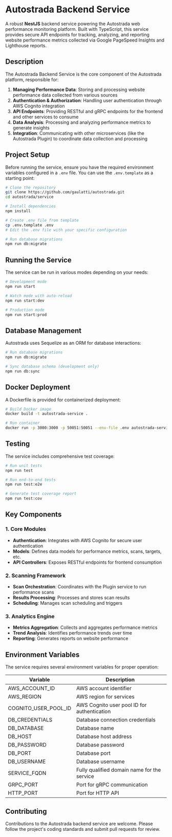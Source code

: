 # Autostrada Backend Service

A robust **NestJS** backend service powering the Autostrada web performance monitoring platform. Built with TypeScript, this service provides secure API endpoints for tracking, analyzing, and reporting website performance metrics collected via Google PageSpeed Insights and Lighthouse reports.

## Description

The Autostrada Backend Service is the core component of the Autostrada platform, responsible for:

1. **Managing Performance Data**: Storing and processing website performance data collected from various sources
2. **Authentication & Authorization**: Handling user authentication through AWS Cognito integration
3. **API Endpoints**: Providing RESTful and gRPC endpoints for the frontend and other services to consume
4. **Data Analysis**: Processing and analyzing performance metrics to generate insights
5. **Integration**: Communicating with other microservices (like the Autostrada Plugin) to coordinate data collection and processing

## Project Setup

Before running the service, ensure you have the required environment variables configured in a `.env` file. You can use the `.env.template` as a starting point:

```bash
# Clone the repository
git clone https://github.com/gaulatti/autostrada.git
cd autostrada/service

# Install dependencies
npm install

# Create .env file from template
cp .env.template .env
# Edit the .env file with your specific configuration

# Run database migrations
npm run db:migrate
```

## Running the Service

The service can be run in various modes depending on your needs:

```bash
# Development mode
npm run start

# Watch mode with auto-reload
npm run start:dev

# Production mode
npm run start:prod
```

## Database Management

Autostrada uses Sequelize as an ORM for database interactions:

```bash
# Run database migrations
npm run db:migrate

# Sync database schema (development only)
npm run db:sync
```

## Docker Deployment

A Dockerfile is provided for containerized deployment:

```bash
# Build Docker image
docker build -t autostrada-service .

# Run container
docker run -p 3000:3000 -p 50051:50051 --env-file .env autostrada-service
```

## Testing

The service includes comprehensive test coverage:

```bash
# Run unit tests
npm run test

# Run end-to-end tests
npm run test:e2e

# Generate test coverage report
npm run test:cov
```

## Key Components

### 1. Core Modules
- **Authentication**: Integrates with AWS Cognito for secure user authentication
- **Models**: Defines data models for performance metrics, scans, targets, etc.
- **API Controllers**: Exposes RESTful endpoints for frontend consumption

### 2. Scanning Framework
- **Scan Orchestration**: Coordinates with the Plugin service to run performance scans
- **Results Processing**: Processes and stores scan results
- **Scheduling**: Manages scan scheduling and triggers

### 3. Analytics Engine
- **Metrics Aggregation**: Collects and aggregates performance metrics
- **Trend Analysis**: Identifies performance trends over time
- **Reporting**: Generates reports on website performance

## Environment Variables

The service requires several environment variables for proper operation:

| Variable             | Description                                       |
|----------------------|---------------------------------------------------|
| AWS_ACCOUNT_ID       | AWS account identifier                            |
| AWS_REGION           | AWS region for services                           |
| COGNITO_USER_POOL_ID | AWS Cognito user pool ID for authentication       |
| DB_CREDENTIALS       | Database connection credentials                   |
| DB_DATABASE          | Database name                                     |
| DB_HOST              | Database host address                             |
| DB_PASSWORD          | Database password                                 |
| DB_PORT              | Database port                                     |
| DB_USERNAME          | Database username                                 |
| SERVICE_FQDN         | Fully qualified domain name for the service       |
| GRPC_PORT            | Port for gRPC communication                       |
| HTTP_PORT            | Port for HTTP API                                 |

## Contributing

Contributions to the Autostrada backend service are welcome. Please follow the project's coding standards and submit pull requests for review.
